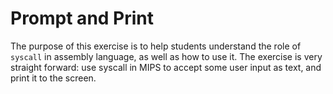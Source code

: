 # Prompt and Print

The purpose of this exercise is to help students understand the role of `syscall` in assembly language, as well as how to use it. The exercise is very straight forward: use syscall in MIPS to accept some user input as text, and print it to the screen.
